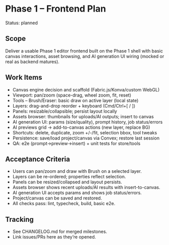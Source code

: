 # Phase 1 – Frontend Plan

Status: planned

## Scope
Deliver a usable Phase 1 editor frontend built on the Phase 1 shell with basic canvas interactions, asset browsing, and AI generation UI wiring (mocked or real as backend matures).

## Work Items
- Canvas engine decision and scaffold (Fabric.js/Konva/custom WebGL)
- Viewport: pan/zoom (space-drag, wheel zoom, fit, reset)
- Tools – Brush/Eraser: basic draw on active layer (local state)
- Layers: drag-and-drop reorder + keyboard (Cmd/Ctrl+[ / ])
- Panels: resizable/collapsible; persist layout locally
- Assets browser: thumbnails for uploads/AI outputs; insert to canvas
- AI generation UI: params (size/quality), prompt history, job status/errors
- AI previews grid → add-to-canvas actions (new layer, replace BG)
- Shortcuts: delete, duplicate, zoom +/-/fit, selection bbox, tool tweaks
- Persistence: save/load project/canvas via Convex; restore last session
- QA: e2e (prompt→preview→insert) + unit tests for store/tools

## Acceptance Criteria
- Users can pan/zoom and draw with Brush on a selected layer.
- Layers can be re-ordered; properties reflect selection.
- Panels can be resized/collapsed and layout persists.
- Assets browser shows recent uploads/AI results with insert-to-canvas.
- AI generation UI accepts params and shows job status/errors.
- Project/canvas can be saved and restored.
- All checks pass: lint, typecheck, build, basic e2e.

## Tracking
- See CHANGELOG.md for merged milestones.
- Link issues/PRs here as they’re opened.
